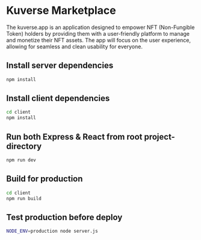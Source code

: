 # Kuverse Marketplace

The kuverse.app is an application designed to empower NFT (Non-Fungible Token) holders by providing them with a user-friendly platform to manage and monetize their NFT assets. The app will focus on the user experience, allowing for seamless and clean usability for everyone.

## Install server dependencies

```bash
npm install
```

## Install client dependencies

```bash
cd client
npm install
```

## Run both Express & React from root project-directory

```bash
npm run dev
```

## Build for production

```bash
cd client
npm run build
```

## Test production before deploy

```bash
NODE_ENV=production node server.js

